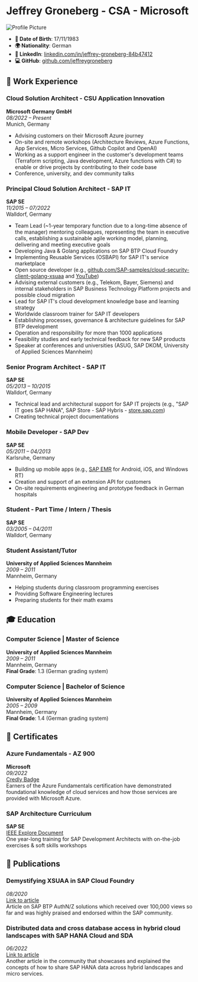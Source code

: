 # Jeffrey Groneberg - CSA - Microsoft 

![Profile Picture](https://media.licdn.com/dms/image/D4E03AQHsI_buRlb2tw/profile-displayphoto-shrink_800_800/0/1695121205124?e=1721260800&v=beta&t=X2wxnH2EdEE5H73Vg69dSpJjYXVHL0XuA6XkZ6F5u6E) 

- **📅 Date of Birth**: 17/11/1983
- **🌍 Nationality**: German
- **🔗 LinkedIn**: [linkedin.com/in/jeffrey-groneberg-84b47412](https://www.linkedin.com/in/jeffrey-groneberg-84b47412)
- **💻 GitHub**: [github.com/jeffreygroneberg](https://github.com/jeffreygroneberg)

## 💼 Work Experience

### Cloud Solution Architect - CSU Application Innovation
**Microsoft Germany GmbH**  
*08/2022 – Present*  
Munich, Germany

- Advising customers on their Microsoft Azure journey
- On-site and remote workshops (Architecture Reviews, Azure Functions, App Services, Micro Services, Github Copilot and OpenAI)
- Working as a support engineer in the customer's development teams (Terraform scripting, Java development, Azure functions with C#) to enable or drive projects by contributing to their code base
- Conference, university, and dev community talks

### Principal Cloud Solution Architect - SAP IT
**SAP SE**  
*11/2015 – 07/2022*  
Walldorf, Germany

- Team Lead (~1-year temporary function due to a long-time absence of the manager) mentoring colleagues, representing the team in executive calls, establishing a sustainable agile working model, planning, delivering and meeting executive goals
- Developing Java & Golang applications on SAP BTP Cloud Foundry
- Implementing Reusable Services (OSBAPI) for SAP IT's service marketplace
- Open source developer (e.g., [github.com/SAP-samples/cloud-security-client-golang-xsuaa](https://github.com/SAP-samples/cloud-security-client-golang-xsuaa) and [YouTube](https://www.youtube.com/watch?v=gWeLFsEhl1s))
- Advising external customers (e.g., Telekom, Bayer, Siemens) and internal stakeholders in SAP Business Technology Platform projects and possible cloud migration
- Lead for SAP IT's cloud development knowledge base and learning strategy
- Worldwide classroom trainer for SAP IT developers
- Establishing processes, governance & architecture guidelines for SAP BTP development
- Operation and responsibility for more than 1000 applications
- Feasibility studies and early technical feedback for new SAP products
- Speaker at conferences and universities (ASUG, SAP DKOM, University of Applied Sciences Mannheim)

### Senior Program Architect - SAP IT
**SAP SE**  
*05/2013 – 10/2015*  
Walldorf, Germany

- Technical lead and architectural support for SAP IT projects (e.g., "SAP IT goes SAP HANA", SAP Store - SAP Hybris - [store.sap.com](https://store.sap.com))
- Creating technical project documentations

### Mobile Developer - SAP Dev
**SAP SE**  
*05/2011 – 04/2013*  
Karlsruhe, Germany

- Building up mobile apps (e.g., [SAP EMR](https://www.youtube.com/watch?v=n1eU5XgfOE0) for Android, iOS, and Windows RT)
- Creation and support of an extension API for customers
- On-site requirements engineering and prototype feedback in German hospitals

### Student - Part Time / Intern / Thesis
**SAP SE**  
*03/2005 – 04/2011*  
Walldorf, Germany

### Student Assistant/Tutor
**University of Applied Sciences Mannheim**  
*2009 – 2011*  
Mannheim, Germany

- Helping students during classroom programming exercises
- Providing Software Engineering lectures
- Preparing students for their math exams

## 🎓 Education

### Computer Science | Master of Science
**University of Applied Sciences Mannheim**  
*2009 – 2011*  
Mannheim, Germany  
**Final Grade**: 1.3 (German grading system)

### Computer Science | Bachelor of Science
**University of Applied Sciences Mannheim**  
*2005 – 2009*  
Mannheim, Germany  
**Final Grade**: 1.4 (German grading system)

## 📜 Certificates

### Azure Fundamentals - AZ 900
**Microsoft**  
*09/2022*  
[Credly Badge](https://www.credly.com/badges/42725564-7918-49a9-9047-c1e2160b4923/linked_in_profile)  
Earners of the Azure Fundamentals certification have demonstrated foundational knowledge of cloud services and how those services are provided with Microsoft Azure.

### SAP Architecture Curriculum
**SAP SE**  
[IEEE Explore Document](https://ieeexplore.ieee.org/document/5457772)  
One year-long training for SAP Development Architects with on-the-job exercises & soft skills workshops

## 📝 Publications

### Demystifying XSUAA in SAP Cloud Foundry
*08/2020*  
[Link to article](https://blogs.sap.com/2020/08/20/demystifying-xsuaa-in-sap-cloud-foundry/)  
Article on SAP BTP AuthN/Z solutions which received over 100,000 views so far and was highly praised and endorsed within the SAP community.

### Distributed data and cross database access in hybrid cloud landscapes with SAP HANA Cloud and SDA
*06/2022*  
[Link to article](https://blogs.sap.com/2022/06/13/distributed-data-and-cross-database-access-in-hybrid-cloud-landscapes-with-sap-hana-cloud-and-sda/)  
Another article in the community that showcases and explained the concepts of how to share SAP HANA data across hybrid landscapes and micro services.
